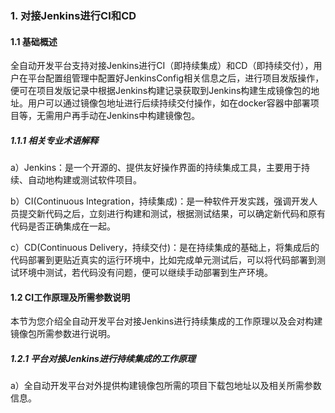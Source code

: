 ### 1. 对接Jenkins进行CI和CD

#### 1.1 基础概述

全自动开发平台支持对接Jenkins进行CI（即持续集成）和CD（即持续交付），用户在平台配置组管理中配置好JenkinsConfig相关信息之后，进行项目发版操作，便可在项目发版记录中根据Jenkins构建记录获取到Jenkins构建生成镜像包的地址。用户可以通过镜像包地址进行后续持续交付操作，如在docker容器中部署项目等，无需用户再手动在Jenkins中构建镜像包。

##### 1.1.1 相关专业术语解释

a）Jenkins：是一个开源的、提供友好操作界面的持续集成工具，主要用于持续、自动地构建或测试软件项目。

b）CI(Continuous Integration，持续集成)：是一种软件开发实践，强调开发人员提交新代码之后，立刻进行构建和测试，根据测试结果，可以确定新代码和原有代码是否正确集成在一起。

c）CD(Continuous Delivery，持续交付)：是在持续集成的基础上，将集成后的代码部署到更贴近真实的运行环境中，比如完成单元测试后，可以将代码部署到测试环境中测试，若代码没有问题，便可以继续手动部署到生产环境。

#### 1.2 CI工作原理及所需参数说明

本节为您介绍全自动开发平台对接Jenkins进行持续集成的工作原理以及会对构建镜像包所需参数进行说明。

##### 1.2.1 平台对接Jenkins进行持续集成的工作原理

a）全自动开发平台对外提供构建镜像包所需的项目下载包地址以及相关所需参数信息。
